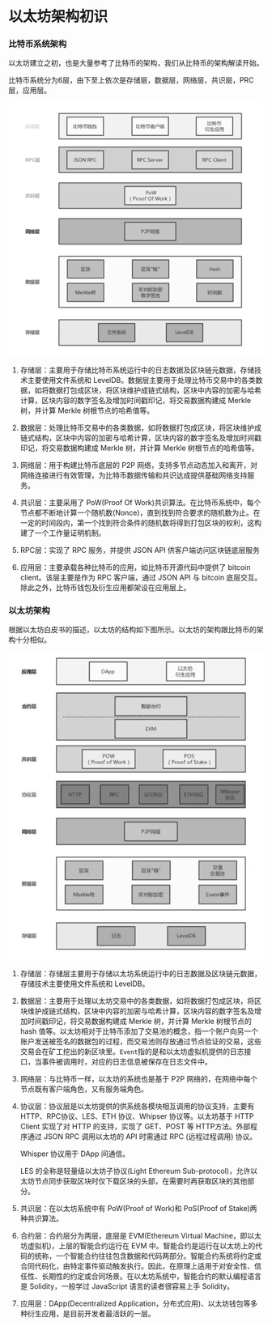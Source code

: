 # 以太坊架构初识

### 比特币系统架构

以太坊建立之初，也是大量参考了比特币的架构，我们从比特币的架构解读开始。

比特币系统分为6层，由下至上依次是存储层，数据层，网络层，共识层，PRC层，应用层。

![](img\907813-20211115163806206-1782052453.jpg)

1. 存储层：主要用于存储比特币系统运行中的日志数据及区块链元数据，存储技术主要使用文件系统和 LevelDB。数据层主要用于处理比特币交易中的各类数据，如将数据打包成区块，将区块维护成链式结构，区块中内容的加密与哈希计算，区块内容的数字签名及增加时间戳印记，将交易数据构建成 Merkle 树，并计算 Merkle 树根节点的哈希值等。

2. 数据层：处理比特币交易中的各类数据，如将数据打包成区块，将区块维护成链式结构，区块中内容的加密与哈希计算，区块内容的数字签名及增加时间戳印记，将交易数据构建成 Merkle 树，并计算 Merkle 树根节点的哈希值等。

3. 网络层：用于构建比特币底层的 P2P 网络，支持多节点动态加入和离开，对网络连接进行有效管理，为比特币数据传输和共识达成提供基础网络支持服务。

4. 共识层：主要采用了 PoW(Proof Of Work)共识算法。在比特币系统中，每个节点都不断地计算一个随机数(Nonce)，直到找到符合要求的随机数为止。在一定的时间段内，第一个找到符合条件的随机数将得到打包区块的权利，这构建了一个工作量证明机制。

5. RPC层：实现了 RPC 服务，并提供 JSON API 供客户端访问区块链底层服务

6. 应用层：主要承载各种比特币的应用，如比特币开源代码中提供了 bitcoin client。该层主要是作为 RPC 客户端，通过 JSON API 与 bitcoin 底层交互。除此之外，比特币钱包及衍生应用都架设在应用层上。

### 

### 以太坊架构

根据以太坊白皮书的描述，以太坊的结构如下图所示。以太坊的架构跟比特币的架构十分相似。

![](img\342ac65c10385343e43a06b98e16c27acb8088be.webp)

1. 存储层：存储层主要用于存储以太坊系统运行中的日志数据及区块链元数据，存储技术主要使用文件系统和 LevelDB。

2. 数据层：主要用于处理以太坊交易中的各类数据，如将数据打包成区块，将区块维护成链式结构，区块中内容的加密与哈希计算，区块内容的数字签名及增加时间戳印记，将交易数据构建成 Merkle 树，并计算 Merkle 树根节点的 hash 值等。以太坊相对于比特币添加了交易池的概念，指一个账户向另一个账户发送被签名的数据包的过程，而交易池则存放通过节点验证的交易，这些交易会在矿工挖出的新区块里。`Event`指的是和以太坊虚拟机提供的日志接口，当事件被调用时，对应的日志信息被保存在日志文件中。

3. 网络层：与比特币一样，以太坊的系统也是基于 P2P 网络的，在网络中每个节点既有客户端角色，又有服务端角色。

4. 协议层：协议层是以太坊提供的供系统各模块相互调用的协议支持，主要有 HTTP、RPC协议、LES、ETH 协议、Whipser 协议等。以太坊基于 HTTP Client 实现了对 HTTP 的支持，实现了 GET、POST 等 HTTP方法。外部程序通过 JSON RPC 调用以太坊的 API 时需通过 RPC (远程过程调用) 协议。
   
   Whisper 协议用于 DApp 间通信。
   
   LES 的全称是轻量级以太坊子协议(Light Ethereum Sub-protocol)，允许以太坊节点同步获取区块时仅下载区块的头部，在需要时再获取区块的其他部分。

5. 共识层：在以太坊系统中有 PoW(Proof of Work)和 PoS(Proof of Stake)两种共识算法。

6. 合约层：合约层分为两层，底层是 EVM(Ethereum Virtual Machine，即以太坊虚拟机)，上层的智能合约运行在 EVM 中。智能合约是运行在以太坊上的代码的统称，一个智能合约往往包含数据和代码两部分。智能合约系统将约定或合同代码化，由特定事件驱动触发执行。因此，在原理上适用于对安全性、信任性、长期性的约定或合同场景。在以太坊系统中，智能合约的默认编程语言是 Solidity，一般学过 JavaScript 语言的读者很容易上手 Solidity。

7. 应用层：DApp(Decentralized Application，分布式应用)、以太坊钱包等多种衍生应用，是目前开发者最活跃的一层。
